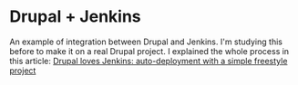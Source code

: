 # Drupal + Jenkins
An example of integration between Drupal and Jenkins. I'm studying this before to make it on a real Drupal project.
I explained the whole process in this article: [Drupal loves Jenkins: auto-deployment with a simple freestyle project](https://codingadventures.netlify.app/drupal-loves-jenkins-auto-deployment-with-a-simple-freestyle-project/)
